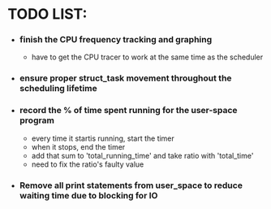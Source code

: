# TODO LIST:
* ### finish the CPU frequency tracking and graphing
    * have to get the CPU tracer to work at the same time as the scheduler
* ### ensure proper struct_task movement throughout the scheduling lifetime
* ### record the % of time spent running for the user-space program
    * every time it startis running, start the timer
    * when it stops, end the timer
    * add that sum to 'total_running_time' and take ratio with 'total_time'
    * need to fix the ratio's faulty value
* ### Remove all print statements from user_space to reduce waiting time due to blocking for IO